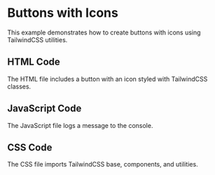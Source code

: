 # Buttons with Icons

This example demonstrates how to create buttons with icons using TailwindCSS utilities.

## HTML Code
The HTML file includes a button with an icon styled with TailwindCSS classes.

## JavaScript Code
The JavaScript file logs a message to the console.

## CSS Code
The CSS file imports TailwindCSS base, components, and utilities.